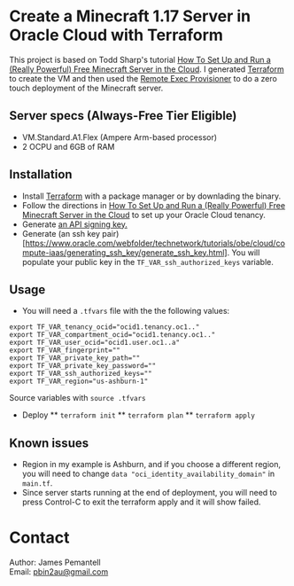 # Create a Minecraft 1.17 Server in Oracle Cloud with Terraform

This project is based on Todd Sharp's tutorial [How To Set Up and Run a (Really Powerful) Free Minecraft Server in the Cloud](https://blogs.oracle.com/developers/how-to-set-up-and-run-a-really-powerful-free-minecraft-server-in-the-cloud/comment-submitted?cid=25c4a526-1684-47e2-baf4-db7e9a9f1b40). I generated [Terraform](https://recursive.codes/blog/post/1794) to create the VM and then used the [Remote Exec Provisioner](https://www.terraform.io/docs/language/resources/provisioners/remote-exec.html) to do a zero touch deployment of the Minecraft server.

## Server specs (Always-Free Tier Eligible)
- VM.Standard.A1.Flex (Ampere Arm-based processor)
- 2 OCPU and 6GB of RAM

## Installation
* Install [Terraform](https://terraform.io/) with a package manager or by downlading the binary. 
*  Follow the directions in [How To Set Up and Run a (Really Powerful) Free Minecraft Server in the Cloud](https://blogs.oracle.com/developers/) to set up your Oracle Cloud tenancy.
*  Generate [an API signing key.](https://docs.oracle.com/en-us/iaas/Content/API/Concepts/apisigningkey.htm#two)
* Generate (an ssh key pair)[https://www.oracle.com/webfolder/technetwork/tutorials/obe/cloud/compute-iaas/generating_ssh_key/generate_ssh_key.html]. You will populate your public key in the `TF_VAR_ssh_authorized_keys` variable.

## Usage
* You will need a `.tfvars` file with the the following values:
```
export TF_VAR_tenancy_ocid="ocid1.tenancy.oc1.."
export TF_VAR_compartment_ocid="ocid1.tenancy.oc1.."
export TF_VAR_user_ocid="ocid1.user.oc1..a"
export TF_VAR_fingerprint=""
export TF_VAR_private_key_path=""
export TF_VAR_private_key_password=""
export TF_VAR_ssh_authorized_keys=""
export TF_VAR_region="us-ashburn-1"
```
Source variables with `source .tfvars`
* Deploy
** `terraform init`
** `terraform plan`
** `terraform apply`

## Known issues
* Region in my example is Ashburn, and if you choose a different region, you will need to change `data "oci_identity_availability_domain"` in `main.tf`.
* Since server starts running at the end of deployment, you will need to press Control-C to exit the terraform apply and it will show failed.

# Contact
Author: James Pemantell<br>
Email: pbin2au@gmail.com<br>

